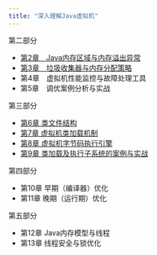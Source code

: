```yaml
---
title: "深入理解Java虚拟机"
---
```


第二部分

- [第2章　Java内存区域与内存溢出异常](/jvm/java-memory-area-oom/)
- [第3章　垃圾收集器与内存分配策略](/jvm/java-gc/)
- 第4章　虚拟机性能监控与故障处理工具
- 第5章　调优案例分析与实战

第三部分

- [第6章 类文件结构](/jvm/class-struct/)
- [第7章 虚拟机类加载机制](/jvm/load-class/)
- [第8章 虚拟机字节码执行引擎]()
- [第9章 类加载及执行子系统的案例与实战]()

第四部分

- 第10章 早期（编译器）优化
- 第11章 晚期（运行期）优化

第五部分

- 第12章 Java内存模型与线程
- 第13章 线程安全与锁优化